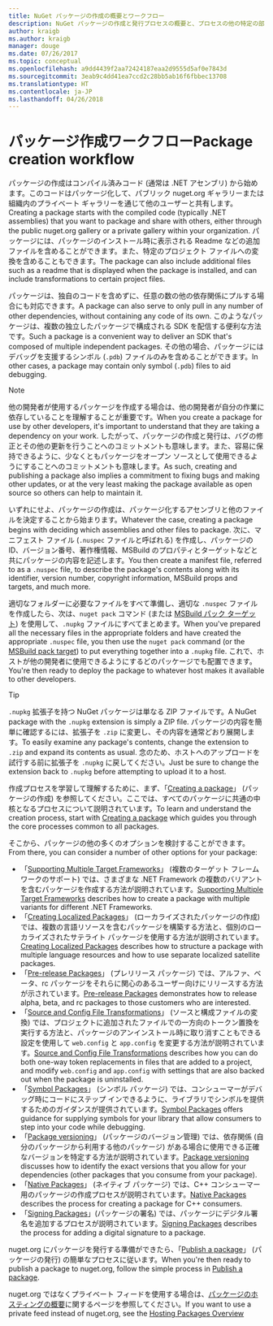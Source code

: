 ```yaml
---
title: NuGet パッケージの作成の概要とワークフロー
description: NuGet パッケージの作成と発行プロセスの概要と、プロセスの他の特定の部分へのリンク。
author: kraigb
ms.author: kraigb
manager: douge
ms.date: 07/26/2017
ms.topic: conceptual
ms.openlocfilehash: a9dd4439f2aa72424187eaa2d9555d5af0e7843d
ms.sourcegitcommit: 3eab9c4dd41ea7ccd2c28bb5ab16f6fbbec13708
ms.translationtype: HT
ms.contentlocale: ja-JP
ms.lasthandoff: 04/26/2018
---
```

# <a name="package-creation-workflow"></a><span data-ttu-id="22ff2-103">パッケージ作成ワークフロー</span><span class="sxs-lookup"><span data-stu-id="22ff2-103">Package creation workflow</span></span>

<span data-ttu-id="22ff2-104">パッケージの作成はコンパイル済みコード (通常は .NET アセンブリ) から始めます。このコードはパッケージ化して、パブリック nuget.org ギャラリーまたは組織内のプライベート ギャラリーを通じて他のユーザーと共有します。</span><span class="sxs-lookup"><span data-stu-id="22ff2-104">Creating a package starts with the compiled code (typically .NET assemblies) that you want to package and share with others, either through the public nuget.org gallery or a private gallery within your organization.</span></span> <span data-ttu-id="22ff2-105">パッケージには、パッケージのインストール時に表示される Readme などの追加ファイルを含めることができます。また、特定のプロジェクト ファイルへの変換を含めることもできます。</span><span class="sxs-lookup"><span data-stu-id="22ff2-105">The package can also include additional files such as a readme that is displayed when the package is installed, and can include transformations to certain project files.</span></span>

<span data-ttu-id="22ff2-106">パッケージは、独自のコードを含めずに、任意の数の他の依存関係にプルする場合にも対応できます。</span><span class="sxs-lookup"><span data-stu-id="22ff2-106">A package can also serve to only pull in any number of other dependencies, without containing any code of its own.</span></span> <span data-ttu-id="22ff2-107">このようなパッケージは、複数の独立したパッケージで構成される SDK を配信する便利な方法です。</span><span class="sxs-lookup"><span data-stu-id="22ff2-107">Such a package is a convenient way to deliver an SDK that's composed of multiple independent packages.</span></span> <span data-ttu-id="22ff2-108">その他の場合、パッケージにはデバッグを支援するシンボル (`.pdb`) ファイルのみを含めることができます。</span><span class="sxs-lookup"><span data-stu-id="22ff2-108">In other cases, a package may contain only symbol (`.pdb`) files to aid debugging.</span></span>

> [!Note]
> <span data-ttu-id="22ff2-109">他の開発者が使用するパッケージを作成する場合は、他の開発者が自分の作業に依存していることを理解することが重要です。</span><span class="sxs-lookup"><span data-stu-id="22ff2-109">When you create a package for use by other developers, it's important to understand that they are taking a dependency on your work.</span></span> <span data-ttu-id="22ff2-110">したがって、パッケージの作成と発行は、バグの修正とその他の更新を行うことへのコミットメントも意味します。また、容易に保持できるように、少なくともパッケージをオープン ソースとして使用できるようにすることへのコミットメントも意味します。</span><span class="sxs-lookup"><span data-stu-id="22ff2-110">As such, creating and publishing a package also implies a commitment to fixing bugs and making other updates, or at the very least making the package available as open source so others can help to maintain it.</span></span>

<span data-ttu-id="22ff2-111">いずれにせよ、パッケージの作成は、パッケージ化するアセンブリと他のファイルを決定することから始まります。</span><span class="sxs-lookup"><span data-stu-id="22ff2-111">Whatever the case, creating a package begins with deciding which assemblies and other files to package.</span></span> <span data-ttu-id="22ff2-112">次に、マニフェスト ファイル (`.nuspec` ファイルと呼ばれる) を作成し、パッケージの ID、バージョン番号、著作権情報、MSBuild のプロパティとターゲットなどと共にパッケージの内容を記述します。</span><span class="sxs-lookup"><span data-stu-id="22ff2-112">You then create a manifest file, referred to as a `.nuspec` file, to describe the package's contents along with its identifier, version number, copyright information, MSBuild props and targets, and much more.</span></span>

<span data-ttu-id="22ff2-113">適切なフォルダーに必要なファイルをすべて準備し、適切な `.nuspec` ファイルを作成したら、次は、`nuget pack` コマンド (または [MSBuild パック ターゲット](../reference/msbuild-targets.md)) を使用して、`.nupkg` ファイルにすべてまとめます。</span><span class="sxs-lookup"><span data-stu-id="22ff2-113">When you've prepared all the necessary files in the appropriate folders and have created the appropriate `.nuspec` file, you then use the `nuget pack` command (or the [MSBuild pack target](../reference/msbuild-targets.md)) to put everything together into a `.nupkg` file.</span></span> <span data-ttu-id="22ff2-114">これで、ホストが他の開発者に使用できるようにするどのパッケージでも配置できます。</span><span class="sxs-lookup"><span data-stu-id="22ff2-114">You're then ready to deploy the package to whatever host makes it available to other developers.</span></span>

> [!Tip]
> <span data-ttu-id="22ff2-115">`.nupkg` 拡張子を持つ NuGet パッケージは単なる ZIP ファイルです。</span><span class="sxs-lookup"><span data-stu-id="22ff2-115">A NuGet package with the `.nupkg` extension is simply a ZIP file.</span></span> <span data-ttu-id="22ff2-116">パッケージの内容を簡単に確認するには、拡張子を `.zip` に変更し、その内容を通常どおり展開します。</span><span class="sxs-lookup"><span data-stu-id="22ff2-116">To easily examine any package's contents, change the extension to `.zip` and expand its contents as usual.</span></span> <span data-ttu-id="22ff2-117">念のため、ホストへのアップロードを試行する前に拡張子を `.nupkg` に戻してください。</span><span class="sxs-lookup"><span data-stu-id="22ff2-117">Just be sure to change the extension back to `.nupkg` before attempting to upload it to a host.</span></span>

<span data-ttu-id="22ff2-118">作成プロセスを学習して理解するために、まず、「[Creating a package](../create-packages/creating-a-package.md)」 (パッケージの作成) を参照してください。ここでは、すべてのパッケージに共通の中核となるプロセスについて説明されています。</span><span class="sxs-lookup"><span data-stu-id="22ff2-118">To learn and understand the creation process, start with [Creating a package](../create-packages/creating-a-package.md) which guides you through the core processes common to all packages.</span></span>

<span data-ttu-id="22ff2-119">そこから、パッケージの他の多くのオプションを検討することができます。</span><span class="sxs-lookup"><span data-stu-id="22ff2-119">From there, you can consider a number of other options for your package:</span></span>

- <span data-ttu-id="22ff2-120">「[Supporting Multiple Target Frameworks](../create-packages/supporting-multiple-target-frameworks.md)」 (複数のターゲット フレームワークのサポート) では、さまざまな .NET Framework の複数のバリアントを含むパッケージを作成する方法が説明されています。</span><span class="sxs-lookup"><span data-stu-id="22ff2-120">[Supporting Multiple Target Frameworks](../create-packages/supporting-multiple-target-frameworks.md) describes how to create a package with multiple variants for different .NET Frameworks.</span></span>
- <span data-ttu-id="22ff2-121">「[Creating Localized Packages](../create-packages/creating-localized-packages.md)」 (ローカライズされたパッケージの作成) では、複数の言語リソースを含むパッケージを構築する方法と、個別のローカライズされたサテライト パッケージを使用する方法が説明されています。</span><span class="sxs-lookup"><span data-stu-id="22ff2-121">[Creating Localized Packages](../create-packages/creating-localized-packages.md) describes how to structure a package with multiple language resources and how to use separate localized satellite packages.</span></span>
- <span data-ttu-id="22ff2-122">「[Pre-release Packages](../create-packages/prerelease-packages.md)」 (プレリリース パッケージ) では、アルファ、ベータ、rc パッケージをそれらに関心のあるユーザー向けにリリースする方法が示されています。</span><span class="sxs-lookup"><span data-stu-id="22ff2-122">[Pre-release Packages](../create-packages/prerelease-packages.md) demonstrates how to release alpha, beta, and rc packages to those customers who are interested.</span></span>
- <span data-ttu-id="22ff2-123">「[Source and Config File Transformations](../create-packages/source-and-config-file-transformations.md)」 (ソースと構成ファイルの変換) では、プロジェクトに追加されたファイルでの一方向のトークン置換を実行する方法と、パッケージのアンインストール時に取り消すこともできる設定を使用して `web.config` と `app.config` を変更する方法が説明されています。</span><span class="sxs-lookup"><span data-stu-id="22ff2-123">[Source and Config File Transformations](../create-packages/source-and-config-file-transformations.md) describes how you can do both one-way token replacements in files that are added to a project, and modify `web.config` and `app.config` with settings that are also backed out when the package is uninstalled.</span></span>
- <span data-ttu-id="22ff2-124">「[Symbol Packages](../create-packages/symbol-packages.md)」 (シンボル パッケージ) では、コンシューマーがデバッグ時にコードにステップ インできるように、ライブラリでシンボルを提供するためのガイダンスが提供されています。</span><span class="sxs-lookup"><span data-stu-id="22ff2-124">[Symbol Packages](../create-packages/symbol-packages.md) offers guidance for supplying symbols for your library that allow consumers to step into your code while debugging.</span></span>
- <span data-ttu-id="22ff2-125">「[Package versioning](../reference/package-versioning.md)」 (パッケージのバージョン管理) では、依存関係 (自分のパッケージから利用する他のパッケージ) がある場合に使用できる正確なバージョンを特定する方法が説明されています。</span><span class="sxs-lookup"><span data-stu-id="22ff2-125">[Package versioning](../reference/package-versioning.md) discusses how to identify the exact versions that you allow for your dependencies (other packages that you consume from your package).</span></span>
- <span data-ttu-id="22ff2-126">「[Native Packages](../create-packages/native-packages.md)」 (ネイティブ パッケージ) では、C++ コンシューマー用のパッケージの作成プロセスが説明されています。</span><span class="sxs-lookup"><span data-stu-id="22ff2-126">[Native Packages](../create-packages/native-packages.md) describes the process for creating a package for C++ consumers.</span></span>
- <span data-ttu-id="22ff2-127">「[Signing Packages](../create-packages/sign-a-package.md)」(パッケージの署名) では、パッケージにデジタル署名を追加するプロセスが説明されています。</span><span class="sxs-lookup"><span data-stu-id="22ff2-127">[Signing Packages](../create-packages/sign-a-package.md) describes the process for adding a digital signature to a package.</span></span>

<span data-ttu-id="22ff2-128">nuget.org にパッケージを発行する準備ができたら、「[Publish a package](../create-packages/publish-a-package.md)」 (パッケージの発行) の簡単なプロセスに従います。</span><span class="sxs-lookup"><span data-stu-id="22ff2-128">When you're then ready to publish a package to nuget.org, follow the simple process in [Publish a package](../create-packages/publish-a-package.md).</span></span>

<span data-ttu-id="22ff2-129">nuget.org ではなくプライベート フィードを使用する場合は、[パッケージのホスティングの概要](../hosting-packages/overview.md)に関するページを参照してください。</span><span class="sxs-lookup"><span data-stu-id="22ff2-129">If you want to use a private feed instead of nuget.org, see the [Hosting Packages Overview](../hosting-packages/overview.md)</span></span>
